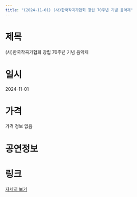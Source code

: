 ```yaml
---
title: "(2024-11-01) (사)한국작곡가협회 창립 70주년 기념 음악제"
---
```


# 제목
(사)한국작곡가협회 창립 70주년 기념 음악제

# 일시
2024-11-01

# 가격
가격 정보 없음

# 공연정보
  
  


# 링크
[자세히 보기](https://www.sac.or.kr/site/main/show/show_view?SN=62400 "https://www.sac.or.kr/site/main/show/show_view?SN=62400")
